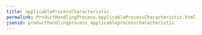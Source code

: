```yaml
---
title: applicableProcessCharacteristic
permalink: ProductHandlingProcess.applicableProcessCharacteristic.html
jsonid: producthandlingprocess_applicableprocesscharacteristic
---
```

